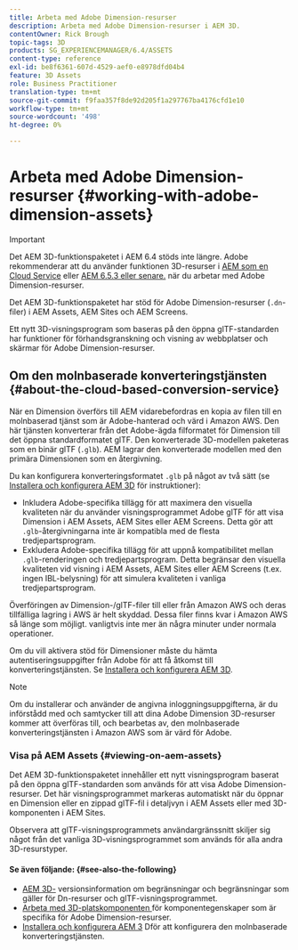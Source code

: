 ```yaml
---
title: Arbeta med Adobe Dimension-resurser
description: Arbeta med Adobe Dimension-resurser i AEM 3D.
contentOwner: Rick Brough
topic-tags: 3D
products: SG_EXPERIENCEMANAGER/6.4/ASSETS
content-type: reference
exl-id: be8f6361-607d-4529-aef0-e8978dfd04b4
feature: 3D Assets
role: Business Practitioner
translation-type: tm+mt
source-git-commit: f9faa357f8de92d205f1a297767ba4176cfd1e10
workflow-type: tm+mt
source-wordcount: '498'
ht-degree: 0%

---
```


# Arbeta med Adobe Dimension-resurser {#working-with-adobe-dimension-assets}

>[!IMPORTANT]
>
>Det AEM 3D-funktionspaketet i AEM 6.4 stöds inte längre. Adobe rekommenderar att du använder funktionen 3D-resurser i [AEM som en Cloud Service](https://experienceleague.adobe.com/docs/experience-manager-cloud-service/assets/dynamicmedia/assets-3d.html#dynamicmedia) eller [AEM 6.5.3 eller senare.](https://experienceleague.adobe.com/docs/experience-manager-65/assets/dynamic/assets-3d.html#dynamic) när du arbetar med Adobe Dimension-resurser.

Det AEM 3D-funktionspaketet har stöd för Adobe Dimension-resurser (`.dn`-filer) i AEM Assets, AEM Sites och AEM Screens.

Ett nytt 3D-visningsprogram som baseras på den öppna glTF-standarden har funktioner för förhandsgranskning och visning av webbplatser och skärmar för Adobe Dimension-resurser.

## Om den molnbaserade konverteringstjänsten {#about-the-cloud-based-conversion-service}

När en Dimension överförs till AEM vidarebefordras en kopia av filen till en molnbaserad tjänst som är Adobe-hanterad och värd i Amazon AWS. Den här tjänsten konverterar från det Adobe-ägda filformatet för Dimension till det öppna standardformatet glTF. Den konverterade 3D-modellen paketeras som en binär glTF (`.glb`). AEM lagrar den konverterade modellen med den primära Dimensionen som en återgivning.

Du kan konfigurera konverteringsformatet `.glb` på något av två sätt (se [Installera och konfigurera AEM 3D](install-config-3d.md) för instruktioner):

* Inkludera Adobe-specifika tillägg för att maximera den visuella kvaliteten när du använder visningsprogrammet Adobe glTF för att visa Dimension i AEM Assets, AEM Sites eller AEM Screens. Detta gör att `.glb`-återgivningarna inte är kompatibla med de flesta tredjepartsprogram.
* Exkludera Adobe-specifika tillägg för att uppnå kompatibilitet mellan `.glb`-renderingen och tredjepartsprogram. Detta begränsar den visuella kvaliteten vid visning i AEM Assets, AEM Sites eller AEM Screens (t.ex. ingen IBL-belysning) för att simulera kvaliteten i vanliga tredjepartsprogram.

Överföringen av Dimension-/glTF-filer till eller från Amazon AWS och deras tillfälliga lagring i AWS är helt skyddad. Dessa filer finns kvar i Amazon AWS så länge som möjligt. vanligtvis inte mer än några minuter under normala operationer.

Om du vill aktivera stöd för Dimensioner måste du hämta autentiseringsuppgifter från Adobe för att få åtkomst till konverteringstjänsten. Se [Installera och konfigurera AEM 3D](install-config-3d.md).

>[!NOTE]
>
>Om du installerar och använder de angivna inloggningsuppgifterna, är du införstådd med och samtycker till att dina Adobe Dimension 3D-resurser kommer att överföras till, och bearbetas av, den molnbaserade konverteringstjänsten i Amazon AWS som är värd för Adobe.

### Visa på AEM Assets {#viewing-on-aem-assets}

Det AEM 3D-funktionspaketet innehåller ett nytt visningsprogram baserat på den öppna glTF-standarden som används för att visa Adobe Dimension-resurser. Det här visningsprogrammet markeras automatiskt när du öppnar en Dimension eller en zippad glTF-fil i detaljvyn i AEM Assets eller med 3D-komponenten i AEM Sites.

Observera att glTF-visningsprogrammets användargränssnitt skiljer sig något från det vanliga 3D-visningsprogrammet som används för alla andra 3D-resurstyper.

#### Se även följande: {#see-also-the-following}

* [AEM 3D-](/help/release-notes/aem3d-release-notes.md) versionsinformation om begränsningar och begränsningar som gäller för Dn-resurser och glTF-visningsprogrammet.
* [Arbeta med 3D-platskomponenten ](using-the-3d-sites-component.md) för komponentegenskaper som är specifika för Adobe Dimension-resurser.
* [Installera och konfigurera AEM 3](install-config-3d.md) Dför att konfigurera den molnbaserade konverteringstjänsten.
